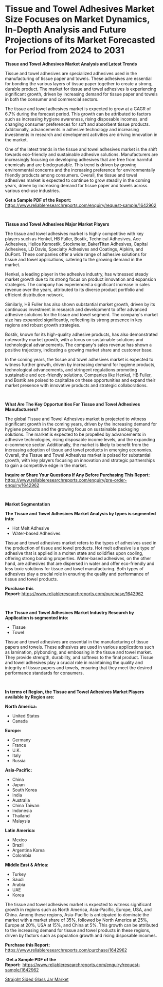 <p><h1>Tissue and Towel Adhesives Market Size Focuses on Market Dynamics, In-Depth Analysis and Future Projections of its Market Forecasted for Period from 2024 to 2031</h1></p><p><strong>Tissue and Towel Adhesives Market Analysis and Latest Trends</strong></p>
<p><p>Tissue and towel adhesives are specialized adhesives used in the manufacturing of tissue paper and towels. These adhesives are essential for bonding the various layers of tissue paper together to create a strong, durable product. The market for tissue and towel adhesives is experiencing significant growth, driven by increasing demand for tissue paper and towels in both the consumer and commercial sectors.</p><p>The tissue and towel adhesives market is expected to grow at a CAGR of 6.7% during the forecast period. This growth can be attributed to factors such as increasing hygiene awareness, rising disposable incomes, and changing consumer preferences for soft and absorbent tissue products. Additionally, advancements in adhesive technology and increasing investments in research and development activities are driving innovation in the market.</p><p>One of the latest trends in the tissue and towel adhesives market is the shift towards eco-friendly and sustainable adhesive solutions. Manufacturers are increasingly focusing on developing adhesives that are free from harmful chemicals and are biodegradable. This trend is driven by growing environmental concerns and the increasing preference for environmentally friendly products among consumers. Overall, the tissue and towel adhesives market is expected to continue to grow steadily in the coming years, driven by increasing demand for tissue paper and towels across various end-use industries.</p></p>
<p><strong>Get a Sample PDF of the Report:&nbsp;</strong> <a href="https://www.reliableresearchreports.com/enquiry/request-sample/1642962">https://www.reliableresearchreports.com/enquiry/request-sample/1642962</a></p>
<p>&nbsp;</p>
<p><strong>Tissue and Towel Adhesives Major Market Players</strong></p>
<p><p>The tissue and towel adhesives market is highly competitive with key players such as Henkel, HB Fuller, Bostik, Technical Adhesives, Ace Adhesives, Helios Kemostik, Stockmeier, BakerTitan Adhesives, Capital Adhesives, LD Davis, Specialty Adhesives and Coatings, Alpkim, and DuPont. These companies offer a wide range of adhesive solutions for tissue and towel applications, catering to the growing demand in the market.</p><p>Henkel, a leading player in the adhesive industry, has witnessed steady market growth due to its strong focus on product innovation and expansion strategies. The company has experienced a significant increase in sales revenue over the years, attributed to its diverse product portfolio and efficient distribution network.</p><p>Similarly, HB Fuller has also shown substantial market growth, driven by its continuous investment in research and development to offer advanced adhesive solutions for the tissue and towel segment. The company's market size has expanded significantly, reflecting its strong presence in key regions and robust growth strategies.</p><p>Bostik, known for its high-quality adhesive products, has also demonstrated noteworthy market growth, with a focus on sustainable solutions and technological advancements. The company's sales revenue has shown a positive trajectory, indicating a growing market share and customer base.</p><p>In the coming years, the tissue and towel adhesives market is expected to witness further growth, driven by increasing demand for hygiene products, technological advancements, and stringent regulations promoting sustainable and eco-friendly solutions. Companies like Henkel, HB Fuller, and Bostik are poised to capitalize on these opportunities and expand their market presence with innovative products and strategic collaborations.</p></p>
<p>&nbsp;</p>
<p><strong>What Are The Key Opportunities For Tissue and Towel Adhesives Manufacturers?</strong></p>
<p><p>The global Tissue and Towel Adhesives market is projected to witness significant growth in the coming years, driven by the increasing demand for hygiene products and the growing focus on sustainable packaging solutions. The market is expected to be propelled by advancements in adhesive technologies, rising disposable income levels, and the expanding e-commerce sector. Additionally, the market is likely to benefit from the increasing adoption of tissue and towel products in emerging economies. Overall, the Tissue and Towel Adhesives market is poised for substantial growth, with key players focusing on innovation and strategic partnerships to gain a competitive edge in the market.</p></p>
<p><strong>Inquire or Share Your Questions If Any Before Purchasing This Report:</strong> <a href="https://www.reliableresearchreports.com/enquiry/pre-order-enquiry/1642962">https://www.reliableresearchreports.com/enquiry/pre-order-enquiry/1642962</a></p>
<p>&nbsp;</p>
<p><strong>Market Segmentation</strong></p>
<p><strong>The Tissue and Towel Adhesives Market Analysis by types is segmented into:</strong></p>
<p><ul><li>Hot Melt Adhesive</li><li>Water-based Adhesives</li></ul></p>
<p><p>Tissue and towel adhesives market refers to the types of adhesives used in the production of tissue and towel products. Hot melt adhesive is a type of adhesive that is applied in a molten state and solidifies upon cooling, offering strong bonding properties. Water-based adhesives, on the other hand, are adhesives that are dispersed in water and offer eco-friendly and less toxic solutions for tissue and towel manufacturing. Both types of adhesives play a crucial role in ensuring the quality and performance of tissue and towel products.</p></p>
<p><strong>Purchase this Report:&nbsp;</strong><a href="https://www.reliableresearchreports.com/purchase/1642962">https://www.reliableresearchreports.com/purchase/1642962</a></p>
<p>&nbsp;</p>
<p><strong>The Tissue and Towel Adhesives Market Industry Research by Application is segmented into:</strong></p>
<p><ul><li>Tissue</li><li>Towel</li></ul></p>
<p><p>Tissue and towel adhesives are essential in the manufacturing of tissue papers and towels. These adhesives are used in various applications such as lamination, plybonding, and embossing in the tissue and towel market. They provide strength, durability, and softness to the final product. Tissue and towel adhesives play a crucial role in maintaining the quality and integrity of tissue papers and towels, ensuring that they meet the desired performance standards for consumers.</p></p>
<p>&nbsp;</p>
<p><strong>In terms of Region, the Tissue and Towel Adhesives Market Players available by Region are:</strong></p>
<p>
    <p> <strong> North America: </strong>
        <ul>
            <li>United States</li>
            <li>Canada</li>
        </ul>
        </p> 
    <p> <strong> Europe: </strong>
        <ul>
            <li>Germany</li>
            <li>France</li>
            <li>U.K.</li>
            <li>Italy</li>
            <li>Russia</li>
        </ul>
        </p> 
    <p> <strong> Asia-Pacific: </strong>
        <ul>
            <li>China</li>
            <li>Japan</li>
            <li>South Korea</li>
            <li>India</li>
            <li>Australia</li>
            <li>China Taiwan</li>
            <li>Indonesia</li>
            <li>Thailand</li>
            <li>Malaysia</li>
        </ul>
        </p> 
    <p> <strong> Latin America: </strong>
        <ul>
            <li>Mexico</li>
            <li>Brazil</li>
            <li>Argentina Korea</li>
            <li>Colombia</li>
        </ul>
        </p> 
    <p> <strong> Middle East & Africa: </strong>
        <ul>
            <li>Turkey</li>
            <li>Saudi</li>
            <li>Arabia</li>
            <li>UAE</li>
            <li>Korea</li>
        </ul>
    </p>
    </p>
<p><p>The tissue and towel adhesives market is expected to witness significant growth in regions such as North America, Asia-Pacific, Europe, USA, and China. Among these regions, Asia-Pacific is anticipated to dominate the market with a market share of 35%, followed by North America at 25%, Europe at 20%, USA at 15%, and China at 5%. This growth can be attributed to the increasing demand for tissue and towel products in these regions, driven by factors such as population growth and rising disposable incomes.</p></p>
<p><strong>Purchase this Report: </strong><a href="https://www.reliableresearchreports.com/purchase/1642962">https://www.reliableresearchreports.com/purchase/1642962</a></p>
<p>&nbsp;<strong>Get a Sample PDF of the Report:&nbsp;&nbsp;</strong><a href="https://www.reliableresearchreports.com/enquiry/request-sample/1642962">https://www.reliableresearchreports.com/enquiry/request-sample/1642962</a></p>
<p><strong></strong></p>
<p><p><a href="https://forested-sushi-9b0.notion.site/Straight-Sided-Glass-Jar-Market-Research-Report-Unlocks-Analysis-on-the-Market-Financial-Status-Mar-5d1a39084bfa457793b5ae3baad10a7d">Straight Sided Glass Jar Market</a></p></p>